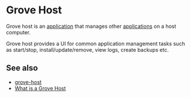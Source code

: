 # Grove Host

Grove host is an [application](def://) that manages other [applications](def://)
on a host computer.

Grove host provides a UI for common application management tasks
such as start/stop, install/update/remove, view logs, create backups etc.

## See also

- [grove-host](def://)
- [What is a Grove Host](guide://)
